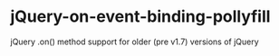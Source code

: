 jQuery-on-event-binding-pollyfill
=================================

jQuery .on() method support for older (pre v1.7) versions of jQuery